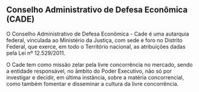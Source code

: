 Conselho Administrativo de Defesa Econômica (CADE)
---

O Conselho Administrativo de Defesa Econômica - Cade é uma autarquia federal, vinculada ao Ministério da Justiça, com sede e foro no Distrito Federal, que exerce, em todo o Território nacional, as atribuições dadas pela Lei nº 12.529/2011.

O Cade tem como missão zelar pela livre concorrência no mercado, sendo a entidade responsável, no âmbito do Poder Executivo, não só por investigar e decidir, em última instância, sobre a matéria concorrencial, como também fomentar e disseminar a cultura da livre concorrência.
